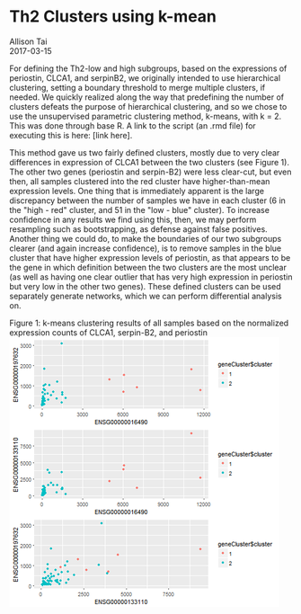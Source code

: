# Th2 Clusters using k-mean
Allison Tai  
2017-03-15  
  
For defining the Th2-low and high subgroups, based on the expressions of periostin, CLCA1, and serpinB2, we originally intended to use hierarchical clustering, setting a boundary threshold to merge multiple clusters, if needed.  We quickly realized along the way that predefining the number of clusters defeats the purpose of hierarchical clustering, and so we chose to use the unsupervised parametric clustering method, k-means, with k = 2.  This was done through base R.  A link to the script (an .rmd file) for executing this is here: [link here].  
  
This method gave us two fairly defined clusters, mostly due to very clear differences in expression of CLCA1 between the two clusters (see Figure 1).  The other two genes (periostin and serpin-B2) were less clear-cut, but even then, all samples clustered into the red cluster have higher-than-mean expression levels.  One thing that is immediately apparent is the large discrepancy between the number of samples we have in each cluster (6 in the "high - red" cluster, and 51 in the "low - blue" cluster).  To increase confidence in any results we find using this, then, we may perform resampling such as bootstrapping, as defense against false positives.  Another thing we could do, to make the boundaries of our two subgroups clearer (and again increase confidence), is to remove samples in the blue cluster that have higher expression levels of periostin, as that appears to be the gene in which definition between the two clusters are the most unclear (as well as having one clear outlier that has very high expression in periostin but very low in the other two genes).  These defined clusters can be used separately generate networks, which we can perform differential analysis on.  

Figure 1: k-means clustering results of all samples based on the normalized expression counts of CLCA1, serpin-B2, and periostin  
![](k_means.png)<!-- -->